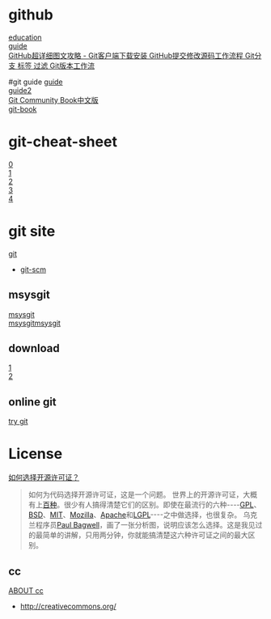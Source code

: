 # github
[education](https://education.github.com/)  
[guide](https://education.github.com/guide)    
[GitHub超详细图文攻略 - Git客户端下载安装 GitHub提交修改源码工作流程 Git分支 标签 过滤 Git版本工作流](http://blog.csdn.net/shulianghan/article/details/18812279)

#git guide
[guide](https://education.github.com/guide)  
[guide2](https://help.github.com/articles/good-resources-for-learning-git-and-github/)   
[Git Community Book中文版](http://gitbook.liuhui998.com/index.html)   
[git-book](http://git-scm.com/book/zh/v1)  
# git-cheat-sheet
[0](http://www.bootcss.com/p/git-guide/)  
[1](http://liujin.me/blog/2015/05/25/Git-常用命令/)   
[2](http://ixirong.com/2014/11/19/the-way-to-learn-git/)  
[3](http://www.liaoxuefeng.com/wiki/0013739516305929606dd18361248578c67b8067c8c017b000)  
[4](https://education.github.com/git-cheat-sheet-education.pdf)
# git site
[git](https://github.com/git)
* [git-scm](http://git-scm.com/)

## msysgit
[msysgit](https://github.com/msysgit)    
[msysgitmsysgit](https://github.com/msysgit/msysgit)  

## download
[1](http://git-scm.com/download/win)  
[2](https://msysgit.github.io/)  

## online git
[try git](https://try.github.io/levels/1/challenges/1)
# License
[如何选择开源许可证？](http://www.ruanyifeng.com/blog/2011/05/how_to_choose_free_software_licenses.html)

>如何为代码选择开源许可证，这是一个问题。
世界上的开源许可证，大概有上[百种](http://www.gnu.org/licenses/license-list.html)。很少有人搞得清楚它们的区别。即使在最流行的六种----[GPL](http://www.gnu.org/licenses/gpl.html)、[BSD](http://en.wikipedia.org/wiki/BSD_licenses)、[MIT](http://en.wikipedia.org/wiki/MIT_License)、[Mozilla](https://www.mozilla.org/MPL/)、[Apache](http://www.apache.org/licenses/LICENSE-2.0)和[LGPL](http://www.gnu.org/copyleft/lesser.html)----之中做选择，也很复杂。
乌克兰程序员[Paul Bagwell](http://pbagwl.com/post/5078147450/description-of-popular-software-licenses)，画了一张分析图，说明应该怎么选择。这是我见过的最简单的讲解，只用两分钟，你就能搞清楚这六种许可证之间的最大区别。

## cc
[ABOUT cc](http://creativecommons.org/about)
* http://creativecommons.org/


